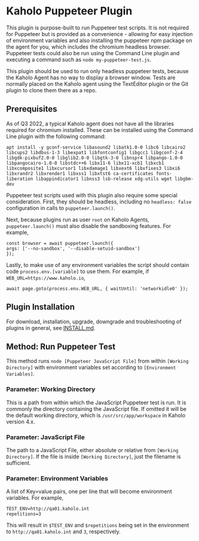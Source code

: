 # Kaholo Puppeteer Plugin
This plugin is purpose-built to run Puppeteer test scripts. It is not required for Puppeteer but is provided as a convenience - allowing for easy injection of environment variables and also installing the puppeteer npm package on the agent for you, which includes the chromium headless browser. Puppeteer tests could also be run using the Command Line plugin and executing a command such as `node my-puppeteer-test.js`.

This plugin should be used to run only headless puppeteer tests, because the Kaholo Agent has no way to display a browser window. Tests are normally placed on the Kaholo agent using the TextEditor plugin or the Git plugin to clone them there as a repo.

## Prerequisites
As of Q3 2022, a typical Kaholo agent does not have all the libraries required for chromium installed. These can be installed using the Command Line plugin with the following command:

    apt install -y gconf-service libasound2 libatk1.0-0 libc6 libcairo2 libcups2 libdbus-1-3 libexpat1 libfontconfig1 libgcc1 libgconf-2-4 libgdk-pixbuf2.0-0 libglib2.0-0 libgtk-3-0 libnspr4 libpango-1.0-0 libpangocairo-1.0-0 libstdc++6 libx11-6 libx11-xcb1 libxcb1 libxcomposite1 libxcursor1 libxdamage1 libxext6 libxfixes3 libxi6 libxrandr2 libxrender1 libxss1 libxtst6 ca-certificates fonts-liberation libappindicator1 libnss3 lsb-release xdg-utils wget libgbm-dev

Puppeteer test scripts used with this plugin also require some special consideration. First, they should be headless, including no `headless: false` configuration in calls to `puppeteer.launch()`.

Next, because plugins run as user `root` on Kaholo Agents, `puppeteer.launch()` must also disable the sandboxing features. For example,

    const browser = await puppeteer.launch({
    args: ['--no-sandbox', '--disable-setuid-sandbox']
    });

Lastly, to make use of any environment variables the script should contain code `process.env.[variable]` to use them. For example, if `WEB_URL=https://www.kaholo.io`,

    await page.goto(process.env.WEB_URL, { waitUntil: 'networkidle0' });

## Plugin Installation
For download, installation, upgrade, downgrade and troubleshooting of plugins in general, see [INSTALL.md](./INSTALL.md).

## Method: Run Puppeteer Test
This method runs `node [Puppeteer JavaScript File]` from within `[Working Directory]` with environment variables set according to `[Environment Variables]`.

### Parameter: Working Directory
This is a path from within which the JavaScript Puppeteer test is run. It is commonly the directory containing the JavaScript file. If omitted it will be the default working directory, which is `/usr/src/app/workspace` in Kaholo version 4.x.

### Parameter: JavaScript File
The path to a JavaScript File, either absolute or relative from `[Working Directory]`. If the file is inside `[Working Directory]`, just the filename is sufficient.

### Parameter: Environment Variables
A list of Key=value pairs, one per line that will become environment variables. For example,

    TEST_ENV=http://qa01.kaholo.int
    repetitions=3

This will result in `$TEST_ENV` and `$repetitions` being set in the environment to `http://qa01.kaholo.int` and `3`, respectively.